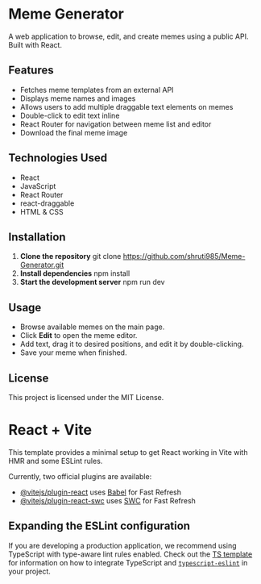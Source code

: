 # Meme Generator

A web application to browse, edit, and create memes using a public API. Built with React.

## Features
- Fetches meme templates from an external API
- Displays meme names and images
- Allows users to add multiple draggable text elements on memes
- Double-click to edit text inline
- React Router for navigation between meme list and editor
- Download the final meme image

## Technologies Used
- React
- JavaScript
- React Router
- react-draggable
- HTML & CSS

## Installation

1. **Clone the repository**
       git clone  https://github.com/shruti985/Meme-Generator.git
2. **Install dependencies**
       npm install
3. **Start the development server**
       npm run dev

## Usage
- Browse available memes on the main page.
- Click **Edit** to open the meme editor.
- Add text, drag it to desired positions, and edit it by double-clicking.
- Save your meme when finished.

## License
This project is licensed under the MIT License.



# React + Vite

This template provides a minimal setup to get React working in Vite with HMR and some ESLint rules.

Currently, two official plugins are available:

- [@vitejs/plugin-react](https://github.com/vitejs/vite-plugin-react/blob/main/packages/plugin-react) uses [Babel](https://babeljs.io/) for Fast Refresh
- [@vitejs/plugin-react-swc](https://github.com/vitejs/vite-plugin-react/blob/main/packages/plugin-react-swc) uses [SWC](https://swc.rs/) for Fast Refresh

## Expanding the ESLint configuration

If you are developing a production application, we recommend using TypeScript with type-aware lint rules enabled. Check out the [TS template](https://github.com/vitejs/vite/tree/main/packages/create-vite/template-react-ts) for information on how to integrate TypeScript and [`typescript-eslint`](https://typescript-eslint.io) in your project.
